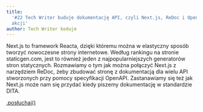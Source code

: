 ```yaml
---
title:
  '#22 Tech Writer buduje dokumentację API, czyli Next.js, ReDoc i OpenAPI w
  akcji'
author: Tech Writer koduje
---
```


Next.js to framework Reacta, dzięki któremu można w elastyczny sposób tworzyć
nowoczesne strony internetowe. Według rankingu na stronie staticgen.com, jest to
również jeden z najpopularniejszych generatorów stron statycznych. Rozmawiamy o
tym jak można połączyć Next.js z narzędziem ReDoc, żeby zbudować stronę z
dokumentacją dla wielu API stworzonych przy pomocy specyfikacji OpenAPI.
Zastanawiamy się też jak Next.js może nam się przydać kiedy piszemy dokumentację
w standardzie DITA.

<a class="brandButton" href="https://anchor.fm/docdeveloper/episodes/22-Tech-Writer-buduje-dokumentacj-API--czyli-Next-js--ReDoc-i-OpenAPI-w-akcji-el3gk9" target="_blank" rel="noopener noreferrer">.posłuchaj()</a>
